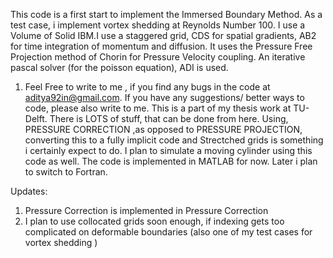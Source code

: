 This code is a first start to implement the Immersed Boundary Method. As a test case, i implement vortex shedding at Reynolds Number 100. I use a Volume of Solid IBM.I use a staggered grid, CDS for spatial gradients, AB2 for time integration of momentum and diffusion. It uses the Pressure Free Projection method of Chorin for Pressure Velocity coupling. An iterative pascal solver (for the poisson equation), ADI is used.

1. Feel Free to write to me , if you find any bugs in the code at aditya92in@gmail.com. If you have any suggestions/ better ways to code, please also write to me. This is a part of my thesis work at TU-Delft. There is LOTS of stuff, that can be done from here. Using, PRESSURE CORRECTION ,as opposed to PRESSURE PROJECTION, converting this to a fully implicit code and Strectched grids is something i certainly expect to do.
I plan to simulate a moving cylinder using this code as well. The code is implemented in MATLAB for now. Later i plan to switch to Fortran.

Updates:

1. Pressure Correction is implemented in Pressure Correction
2. I plan to use collocated grids soon enough, if indexing gets too complicated on deformable boundaries (also one of my test cases for vortex shedding )
